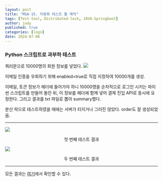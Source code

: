 ```yaml
---
layout: post
title: "MSA-15. 자동화 테스트 툴 제작"
tags: [Test-tool, Distributed-lock, JAVA-Springboot]
author: judy
published: true
categories: [logs]
date: 2024-07-06
---
```

### Python 스크립트로 과부하 테스트

쿼리문으로 10000명의 회원 정보를 넣었다.
![](https://yuju-lee.notion.site/image/https%3A%2F%2Fprod-files-secure.s3.us-west-2.amazonaws.com%2F44912d2a-41d8-4efb-a178-49f42e164aad%2Fdbf328e7-f800-4d94-adad-8fac9e1429d8%2FScreenshot_2024-07-07_at_2.34.30_AM.png?table=block&id=23d99b6d-4d55-442c-98d4-38ef652ec8cc&spaceId=44912d2a-41d8-4efb-a178-49f42e164aad&width=1120&userId=&cache=v2)

이메일 인증을 우회하기 위해 enabled=true로 직접 지정하여 10000개를 생성.

이메일, 토큰 정보가 헤더에 들어가야 하니 10000명을 순차적으로 로그인 시키는 파이썬 스크립트를 만들어 돌린 뒤, 이 정보를 헤더에 함께 넣어 결제 진입 API로 동시에 요청한다. 그리고 결과를 txt 파일로 뽑아 summary했다. 

분산 락으로 테스트하였을 때에는 서버가 터지거나 그러진 않았다. order도 잘 생성되었음.

---
![](https://yuju-lee.notion.site/image/https%3A%2F%2Fprod-files-secure.s3.us-west-2.amazonaws.com%2F44912d2a-41d8-4efb-a178-49f42e164aad%2Faff44e53-cf32-4c26-91ee-578402eb38cb%2FScreenshot_2024-07-07_at_2.38.30_AM.png?table=block&id=79486b68-9142-4a08-84ee-77047b956dd5&spaceId=44912d2a-41d8-4efb-a178-49f42e164aad&width=1440&userId=&cache=v2)
<center>첫 번째 테스트 결과</center>


![](https://yuju-lee.notion.site/image/https%3A%2F%2Fprod-files-secure.s3.us-west-2.amazonaws.com%2F44912d2a-41d8-4efb-a178-49f42e164aad%2F9de5acea-1fb6-467e-a7a5-c8cde6569593%2FScreenshot_2024-07-07_at_2.36.30_AM.png?table=block&id=5a85c351-c15e-4916-886b-bdf8fb5b027b&spaceId=44912d2a-41d8-4efb-a178-49f42e164aad&width=1440&userId=&cache=v2)
<center>두 번째 테스트 결과</center>

----

모든 결과는 [여기](https://docs.google.com/spreadsheets/d/1EtPv7QxRM_sXQHPGmroqycDekuZ1-orG6XYZ0TE27EQ/edit?gid=356041803#gid=356041803)에서 확인할 수 있다.